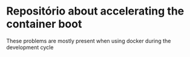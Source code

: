 # Repositório about accelerating the container boot

These problems are mostly present when using docker during the development cycle

